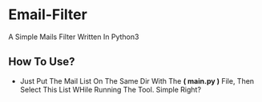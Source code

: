 # Email-Filter
A Simple Mails Filter Written In Python3

## How To Use?
- Just Put The Mail List On The Same Dir With The **( main.py )** File, Then Select This List WHile Running The Tool. Simple Right?
